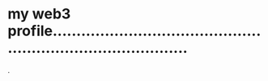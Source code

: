 # my web3 profile..................................................................................
.
